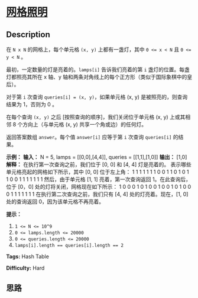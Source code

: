 # [网格照明][title]

## Description

在 `N x N` 的网格上，每个单元格 `(x, y)` 上都有一盏灯，其中 `0 <= x < N` 且 `0 <= y < N` 。

最初，一定数量的灯是亮着的。`lamps[i]` 告诉我们亮着的第 `i` 盏灯的位置。每盏灯都照亮其所在 x 轴、y
轴和两条对角线上的每个正方形（类似于国际象棋中的皇后）。

对于第 `i` 次查询 `queries[i] = (x, y)`，如果单元格 (x, y) 是被照亮的，则查询结果为 1，否则为 0 。

在每个查询 `(x, y)` 之后 [按照查询的顺序]，我们关闭位于单元格 (x, y) 上或其相邻 8 个方向上（与单元格 (x, y)
共享一个角或边）的任何灯。

返回答案数组 `answer`。每个值 `answer[i]` 应等于第 `i` 次查询 `queries[i]` 的结果。



**示例：**
            **输入：** N = 5, lamps = [[0,0],[4,4]], queries = [[1,1],[1,0]]    **输出：** [1,0]    **解释：**    在执行第一次查询之前，我们位于 [0, 0] 和 [4, 4] 灯是亮着的。    表示哪些单元格亮起的网格如下所示，其中 [0, 0] 位于左上角：    1 1 1 1 1    1 1 0 0 1    1 0 1 0 1    1 0 0 1 1    1 1 1 1 1    然后，由于单元格 [1, 1] 亮着，第一次查询返回 1。在此查询后，位于 [0，0] 处的灯将关闭，网格现在如下所示：    1 0 0 0 1    0 1 0 0 1    0 0 1 0 1    0 0 0 1 1    1 1 1 1 1    在执行第二次查询之前，我们只有 [4, 4] 处的灯亮着。现在，[1, 0] 处的查询返回 0，因为该单元格不再亮着。    



**提示：**

  1. `1 <= N <= 10^9`
  2. `0 <= lamps.length <= 20000`
  3. `0 <= queries.length <= 20000`
  4. `lamps[i].length == queries[i].length == 2`


**Tags:** Hash Table

**Difficulty:** Hard

## 思路

[title]: https://leetcode-cn.com/problems/grid-illumination
